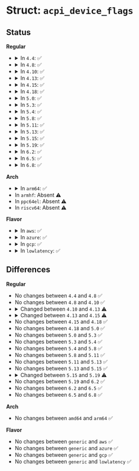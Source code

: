 # Struct: <code>acpi_device_flags</code>

## Status
<b>Regular</b>
<ul>
<li>
<details>
<summary>In <code>4.4</code>: ✅</summary>

```c
struct acpi_device_flags {
    u32 dynamic_status;
    u32 removable;
    u32 ejectable;
    u32 power_manageable;
    u32 match_driver;
    u32 initialized;
    u32 visited;
    u32 hotplug_notify;
    u32 is_dock_station;
    u32 of_compatible_ok;
    u32 coherent_dma;
    u32 cca_seen;
    u32 reserved;
};
```
</details>
</li>
<li>
<details>
<summary>In <code>4.8</code>: ✅</summary>

```c
struct acpi_device_flags {
    u32 dynamic_status;
    u32 removable;
    u32 ejectable;
    u32 power_manageable;
    u32 match_driver;
    u32 initialized;
    u32 visited;
    u32 hotplug_notify;
    u32 is_dock_station;
    u32 of_compatible_ok;
    u32 coherent_dma;
    u32 cca_seen;
    u32 reserved;
};
```
</details>
</li>
<li>
<details>
<summary>In <code>4.10</code>: ✅</summary>

```c
struct acpi_device_flags {
    u32 dynamic_status;
    u32 removable;
    u32 ejectable;
    u32 power_manageable;
    u32 match_driver;
    u32 initialized;
    u32 visited;
    u32 hotplug_notify;
    u32 is_dock_station;
    u32 of_compatible_ok;
    u32 coherent_dma;
    u32 cca_seen;
    u32 reserved;
};
```
</details>
</li>
<li>
<details>
<summary>In <code>4.13</code>: ✅</summary>

```c
struct acpi_device_flags {
    u32 dynamic_status;
    u32 removable;
    u32 ejectable;
    u32 power_manageable;
    u32 match_driver;
    u32 initialized;
    u32 visited;
    u32 hotplug_notify;
    u32 is_dock_station;
    u32 of_compatible_ok;
    u32 coherent_dma;
    u32 cca_seen;
    u32 spi_i2c_slave;
    u32 reserved;
};
```
</details>
</li>
<li>
<details>
<summary>In <code>4.15</code>: ✅</summary>

```c
struct acpi_device_flags {
    u32 dynamic_status;
    u32 removable;
    u32 ejectable;
    u32 power_manageable;
    u32 match_driver;
    u32 initialized;
    u32 visited;
    u32 hotplug_notify;
    u32 is_dock_station;
    u32 of_compatible_ok;
    u32 coherent_dma;
    u32 cca_seen;
    u32 enumeration_by_parent;
    u32 reserved;
};
```
</details>
</li>
<li>
<details>
<summary>In <code>4.18</code>: ✅</summary>

```c
struct acpi_device_flags {
    u32 dynamic_status;
    u32 removable;
    u32 ejectable;
    u32 power_manageable;
    u32 match_driver;
    u32 initialized;
    u32 visited;
    u32 hotplug_notify;
    u32 is_dock_station;
    u32 of_compatible_ok;
    u32 coherent_dma;
    u32 cca_seen;
    u32 enumeration_by_parent;
    u32 reserved;
};
```
</details>
</li>
<li>
<details>
<summary>In <code>5.0</code>: ✅</summary>

```c
struct acpi_device_flags {
    u32 dynamic_status;
    u32 removable;
    u32 ejectable;
    u32 power_manageable;
    u32 match_driver;
    u32 initialized;
    u32 visited;
    u32 hotplug_notify;
    u32 is_dock_station;
    u32 of_compatible_ok;
    u32 coherent_dma;
    u32 cca_seen;
    u32 enumeration_by_parent;
    u32 reserved;
};
```
</details>
</li>
<li>
<details>
<summary>In <code>5.3</code>: ✅</summary>

```c
struct acpi_device_flags {
    u32 dynamic_status;
    u32 removable;
    u32 ejectable;
    u32 power_manageable;
    u32 match_driver;
    u32 initialized;
    u32 visited;
    u32 hotplug_notify;
    u32 is_dock_station;
    u32 of_compatible_ok;
    u32 coherent_dma;
    u32 cca_seen;
    u32 enumeration_by_parent;
    u32 reserved;
};
```
</details>
</li>
<li>
<details>
<summary>In <code>5.4</code>: ✅</summary>

```c
struct acpi_device_flags {
    u32 dynamic_status;
    u32 removable;
    u32 ejectable;
    u32 power_manageable;
    u32 match_driver;
    u32 initialized;
    u32 visited;
    u32 hotplug_notify;
    u32 is_dock_station;
    u32 of_compatible_ok;
    u32 coherent_dma;
    u32 cca_seen;
    u32 enumeration_by_parent;
    u32 reserved;
};
```
</details>
</li>
<li>
<details>
<summary>In <code>5.8</code>: ✅</summary>

```c
struct acpi_device_flags {
    u32 dynamic_status;
    u32 removable;
    u32 ejectable;
    u32 power_manageable;
    u32 match_driver;
    u32 initialized;
    u32 visited;
    u32 hotplug_notify;
    u32 is_dock_station;
    u32 of_compatible_ok;
    u32 coherent_dma;
    u32 cca_seen;
    u32 enumeration_by_parent;
    u32 reserved;
};
```
</details>
</li>
<li>
<details>
<summary>In <code>5.11</code>: ✅</summary>

```c
struct acpi_device_flags {
    u32 dynamic_status;
    u32 removable;
    u32 ejectable;
    u32 power_manageable;
    u32 match_driver;
    u32 initialized;
    u32 visited;
    u32 hotplug_notify;
    u32 is_dock_station;
    u32 of_compatible_ok;
    u32 coherent_dma;
    u32 cca_seen;
    u32 enumeration_by_parent;
    u32 reserved;
};
```
</details>
</li>
<li>
<details>
<summary>In <code>5.13</code>: ✅</summary>

```c
struct acpi_device_flags {
    u32 dynamic_status;
    u32 removable;
    u32 ejectable;
    u32 power_manageable;
    u32 match_driver;
    u32 initialized;
    u32 visited;
    u32 hotplug_notify;
    u32 is_dock_station;
    u32 of_compatible_ok;
    u32 coherent_dma;
    u32 cca_seen;
    u32 enumeration_by_parent;
    u32 reserved;
};
```
</details>
</li>
<li>
<details>
<summary>In <code>5.15</code>: ✅</summary>

```c
struct acpi_device_flags {
    u32 dynamic_status;
    u32 removable;
    u32 ejectable;
    u32 power_manageable;
    u32 match_driver;
    u32 initialized;
    u32 visited;
    u32 hotplug_notify;
    u32 is_dock_station;
    u32 of_compatible_ok;
    u32 coherent_dma;
    u32 cca_seen;
    u32 enumeration_by_parent;
    u32 reserved;
};
```
</details>
</li>
<li>
<details>
<summary>In <code>5.19</code>: ✅</summary>

```c
struct acpi_device_flags {
    u32 dynamic_status;
    u32 removable;
    u32 ejectable;
    u32 power_manageable;
    u32 match_driver;
    u32 initialized;
    u32 visited;
    u32 hotplug_notify;
    u32 is_dock_station;
    u32 of_compatible_ok;
    u32 coherent_dma;
    u32 cca_seen;
    u32 enumeration_by_parent;
    u32 honor_deps;
    u32 reserved;
};
```
</details>
</li>
<li>
<details>
<summary>In <code>6.2</code>: ✅</summary>

```c
struct acpi_device_flags {
    u32 dynamic_status;
    u32 removable;
    u32 ejectable;
    u32 power_manageable;
    u32 match_driver;
    u32 initialized;
    u32 visited;
    u32 hotplug_notify;
    u32 is_dock_station;
    u32 of_compatible_ok;
    u32 coherent_dma;
    u32 cca_seen;
    u32 enumeration_by_parent;
    u32 honor_deps;
    u32 reserved;
};
```
</details>
</li>
<li>
<details>
<summary>In <code>6.5</code>: ✅</summary>

```c
struct acpi_device_flags {
    u32 dynamic_status;
    u32 removable;
    u32 ejectable;
    u32 power_manageable;
    u32 match_driver;
    u32 initialized;
    u32 visited;
    u32 hotplug_notify;
    u32 is_dock_station;
    u32 of_compatible_ok;
    u32 coherent_dma;
    u32 cca_seen;
    u32 enumeration_by_parent;
    u32 honor_deps;
    u32 reserved;
};
```
</details>
</li>
<li>
<details>
<summary>In <code>6.8</code>: ✅</summary>

```c
struct acpi_device_flags {
    u32 dynamic_status;
    u32 removable;
    u32 ejectable;
    u32 power_manageable;
    u32 match_driver;
    u32 initialized;
    u32 visited;
    u32 hotplug_notify;
    u32 is_dock_station;
    u32 of_compatible_ok;
    u32 coherent_dma;
    u32 cca_seen;
    u32 enumeration_by_parent;
    u32 honor_deps;
    u32 reserved;
};
```
</details>
</li>
</ul>
<b>Arch</b>
<ul>
<li>
<details>
<summary>In <code>arm64</code>: ✅</summary>

```c
struct acpi_device_flags {
    u32 dynamic_status;
    u32 removable;
    u32 ejectable;
    u32 power_manageable;
    u32 match_driver;
    u32 initialized;
    u32 visited;
    u32 hotplug_notify;
    u32 is_dock_station;
    u32 of_compatible_ok;
    u32 coherent_dma;
    u32 cca_seen;
    u32 enumeration_by_parent;
    u32 reserved;
};
```
</details>
</li>
<li>
In <code>armhf</code>: Absent ⚠️
</li>
<li>
In <code>ppc64el</code>: Absent ⚠️
</li>
<li>
In <code>riscv64</code>: Absent ⚠️
</li>
</ul>
<b>Flavor</b>
<ul>
<li>
<details>
<summary>In <code>aws</code>: ✅</summary>

```c
struct acpi_device_flags {
    u32 dynamic_status;
    u32 removable;
    u32 ejectable;
    u32 power_manageable;
    u32 match_driver;
    u32 initialized;
    u32 visited;
    u32 hotplug_notify;
    u32 is_dock_station;
    u32 of_compatible_ok;
    u32 coherent_dma;
    u32 cca_seen;
    u32 enumeration_by_parent;
    u32 reserved;
};
```
</details>
</li>
<li>
<details>
<summary>In <code>azure</code>: ✅</summary>

```c
struct acpi_device_flags {
    u32 dynamic_status;
    u32 removable;
    u32 ejectable;
    u32 power_manageable;
    u32 match_driver;
    u32 initialized;
    u32 visited;
    u32 hotplug_notify;
    u32 is_dock_station;
    u32 of_compatible_ok;
    u32 coherent_dma;
    u32 cca_seen;
    u32 enumeration_by_parent;
    u32 reserved;
};
```
</details>
</li>
<li>
<details>
<summary>In <code>gcp</code>: ✅</summary>

```c
struct acpi_device_flags {
    u32 dynamic_status;
    u32 removable;
    u32 ejectable;
    u32 power_manageable;
    u32 match_driver;
    u32 initialized;
    u32 visited;
    u32 hotplug_notify;
    u32 is_dock_station;
    u32 of_compatible_ok;
    u32 coherent_dma;
    u32 cca_seen;
    u32 enumeration_by_parent;
    u32 reserved;
};
```
</details>
</li>
<li>
<details>
<summary>In <code>lowlatency</code>: ✅</summary>

```c
struct acpi_device_flags {
    u32 dynamic_status;
    u32 removable;
    u32 ejectable;
    u32 power_manageable;
    u32 match_driver;
    u32 initialized;
    u32 visited;
    u32 hotplug_notify;
    u32 is_dock_station;
    u32 of_compatible_ok;
    u32 coherent_dma;
    u32 cca_seen;
    u32 enumeration_by_parent;
    u32 reserved;
};
```
</details>
</li>
</ul>

## Differences
<b>Regular</b>
<ul>
<li>
No changes between <code>4.4</code> and <code>4.8</code> ✅
</li>
<li>
No changes between <code>4.8</code> and <code>4.10</code> ✅
</li>
<li>
<details>
<summary>Changed between <code>4.10</code> and <code>4.13</code> ⚠️</summary>
<ul>
<li>
<b>Field added. </b>
<code>u32 spi_i2c_slave</code>
</li>
</ul>
</details>
</li>
<li>
<details>
<summary>Changed between <code>4.13</code> and <code>4.15</code> ⚠️</summary>
<ul>
<li>
<b>Field added. </b>
<code>u32 enumeration_by_parent</code>
</li>
<li>
<b>Field removed. </b>
<code>u32 spi_i2c_slave</code>
</li>
</ul>
</details>
</li>
<li>
No changes between <code>4.15</code> and <code>4.18</code> ✅
</li>
<li>
No changes between <code>4.18</code> and <code>5.0</code> ✅
</li>
<li>
No changes between <code>5.0</code> and <code>5.3</code> ✅
</li>
<li>
No changes between <code>5.3</code> and <code>5.4</code> ✅
</li>
<li>
No changes between <code>5.4</code> and <code>5.8</code> ✅
</li>
<li>
No changes between <code>5.8</code> and <code>5.11</code> ✅
</li>
<li>
No changes between <code>5.11</code> and <code>5.13</code> ✅
</li>
<li>
No changes between <code>5.13</code> and <code>5.15</code> ✅
</li>
<li>
<details>
<summary>Changed between <code>5.15</code> and <code>5.19</code> ⚠️</summary>
<ul>
<li>
<b>Field added. </b>
<code>u32 honor_deps</code>
</li>
</ul>
</details>
</li>
<li>
No changes between <code>5.19</code> and <code>6.2</code> ✅
</li>
<li>
No changes between <code>6.2</code> and <code>6.5</code> ✅
</li>
<li>
No changes between <code>6.5</code> and <code>6.8</code> ✅
</li>
</ul>
<b>Arch</b>
<ul>
<li>
No changes between <code>amd64</code> and <code>arm64</code> ✅
</li>
</ul>
<b>Flavor</b>
<ul>
<li>
No changes between <code>generic</code> and <code>aws</code> ✅
</li>
<li>
No changes between <code>generic</code> and <code>azure</code> ✅
</li>
<li>
No changes between <code>generic</code> and <code>gcp</code> ✅
</li>
<li>
No changes between <code>generic</code> and <code>lowlatency</code> ✅
</li>
</ul>
